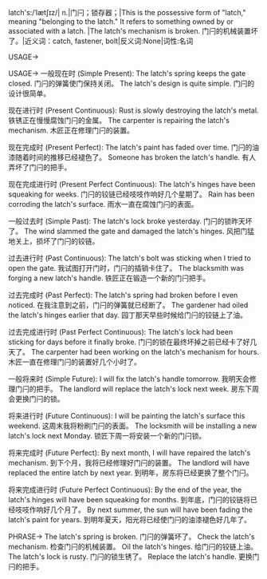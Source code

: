 latch's:/ˈlætʃɪz/| n.|门闩；锁存器；|This is the possessive form of "latch," meaning "belonging to the latch." It refers to something owned by or associated with a latch. |The latch's mechanism is broken.  门闩的机械装置坏了。|近义词：catch, fastener, bolt|反义词:None|词性:名词

USAGE->

USAGE->
一般现在时 (Simple Present):
The latch's spring keeps the gate closed. 门闩的弹簧使门保持关闭。
The latch's design is quite simple. 门闩的设计很简单。


现在进行时 (Present Continuous):
Rust is slowly destroying the latch's metal. 铁锈正在慢慢腐蚀门闩的金属。
The carpenter is repairing the latch's mechanism. 木匠正在修理门闩的装置。


现在完成时 (Present Perfect):
The latch's paint has faded over time.  门闩的油漆随着时间的推移已经褪色了。
Someone has broken the latch's handle. 有人弄坏了门闩的把手。


现在完成进行时 (Present Perfect Continuous):
The latch's hinges have been squeaking for weeks. 门闩的铰链已经吱吱作响好几个星期了。
Rain has been corroding the latch's surface. 雨水一直在腐蚀门闩的表面。


一般过去时 (Simple Past):
The latch's lock broke yesterday. 门闩的锁昨天坏了。
The wind slammed the gate and damaged the latch's hinges. 风把门猛地关上，损坏了门闩的铰链。


过去进行时 (Past Continuous):
The latch's bolt was sticking when I tried to open the gate. 我试图打开门时，门闩的插销卡住了。
The blacksmith was forging a new latch's handle. 铁匠正在锻造一个新的门闩把手。


过去完成时 (Past Perfect):
The latch's spring had broken before I even noticed. 在我注意到之前，门闩的弹簧就已经断了。
The gardener had oiled the latch's hinges earlier that day. 园丁那天早些时候给门闩的铰链上了油。


过去完成进行时 (Past Perfect Continuous):
The latch's lock had been sticking for days before it finally broke. 门闩的锁在最终坏掉之前已经卡了好几天了。
The carpenter had been working on the latch's mechanism for hours. 木匠一直在修理门闩的装置好几个小时了。


一般将来时 (Simple Future):
I will fix the latch's handle tomorrow. 我明天会修理门闩的把手。
The landlord will replace the latch's lock next week. 房东下周会更换门闩的锁。


将来进行时 (Future Continuous):
I will be painting the latch's surface this weekend. 这周末我将粉刷门闩的表面。
The locksmith will be installing a new latch's lock next Monday.  锁匠下周一将安装一个新的门闩锁。


将来完成时 (Future Perfect):
By next month, I will have repaired the latch's mechanism. 到下个月，我将已经修理好门闩的装置。
The landlord will have replaced the entire latch by next year. 到明年，房东将已经更换了整个门闩。


将来完成进行时 (Future Perfect Continuous):
By the end of the year, the latch's hinges will have been squeaking for months. 到年底，门闩的铰链将已经吱吱作响好几个月了。
By next summer, the sun will have been fading the latch's paint for years. 到明年夏天，阳光将已经使门闩的油漆褪色好几年了。


PHRASE->
The latch's spring is broken. 门闩的弹簧坏了。
Check the latch's mechanism. 检查门闩的机械装置。
Oil the latch's hinges. 给门闩的铰链上油。
The latch's lock is rusty. 门闩的锁生锈了。
Replace the latch's handle. 更换门闩的把手。
